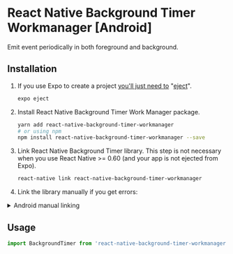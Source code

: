 # React Native Background Timer Workmanager [Android]
Emit event periodically in both foreground and background.

## Installation
1. If you use Expo to create a project [you'll just need to](https://facebook.github.io/react-native/docs/getting-started#caveats) "[eject](https://docs.expo.io/versions/latest/expokit/eject)".

    ```bash
    expo eject
    ```

2. Install React Native Background Timer Work Manager package.

    ```bash
    yarn add react-native-background-timer-workmanager
    # or using npm
    npm install react-native-background-timer-workmanager --save
    ```

3. Link React Native Background Timer library. This step is not necessary when you use React Native >= 0.60 (and your app is not ejected from Expo).

    ```bash
    react-native link react-native-background-timer-workmanager
    ```

4. Link the library manually if you get errors:

<details>
    <summary>Android manual linking</summary>

- `android/settings.gradle`

    ```diff
    + include ':react-native-background-timer-workmanager'
    + project(':react-native-background-timer-workmanager').projectDir = new File(rootProject.projectDir, '../node_modules/react-native-background-timer-workmanager/android')
    ```

- `android/app/build.gradle`

    ```diff
    dependencies {
    +   implementation project(':react-native-background-timer-workmanager')
    }
    ```

- `android/app/src/main/java/com/your-app/MainApplication.java`

    ```diff
    + import com.shubhamd99.timer.BackgroundTimerPackage;

    @Override
    protected List<ReactPackage> getPackages() {
      return Arrays.<ReactPackage>asList(
    +   new BackgroundTimerPackage()
      );
    }
    ```
</details>

## Usage

```js
import BackgroundTimer from 'react-native-background-timer-workmanager';
```



